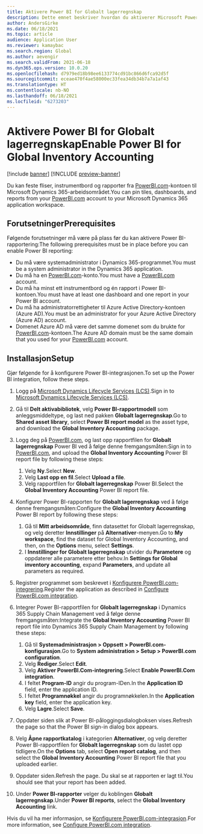 ```yaml
---
title: Aktivere Power BI for Globalt lagerregnskap
description: Dette emnet beskriver hvordan du aktiverer Microsoft Power BI for Globalt lagerregnskap.
author: AndersGirke
ms.date: 06/18/2021
ms.topic: article
audience: Application User
ms.reviewer: kamaybac
ms.search.region: Global
ms.author: aevengir
ms.search.validFrom: 2021-06-18
ms.dyn365.ops.version: 10.0.20
ms.openlocfilehash: d7979ed18b98ee6133774cd91bc866d6fca92d5f
ms.sourcegitcommit: eceae470f4ae58000ec33fea34db34b7a7a1af43
ms.translationtype: HT
ms.contentlocale: nb-NO
ms.lasthandoff: 06/18/2021
ms.locfileid: "6273203"
---
```

# <a name="enable-power-bi-for-global-inventory-accounting"></a><span data-ttu-id="c2280-103">Aktivere Power BI for Globalt lagerregnskap</span><span class="sxs-lookup"><span data-stu-id="c2280-103">Enable Power BI for Global Inventory Accounting</span></span>

[!include [banner](../includes/banner.md)]
[!INCLUDE [preview-banner](../includes/preview-banner.md)]

<span data-ttu-id="c2280-104">Du kan feste fliser, instrumentbord og rapporter fra [PowerBI.com](https://powerbi.com/)-kontoen til Microsoft Dynamics 365-arbeidsområdet.</span><span class="sxs-lookup"><span data-stu-id="c2280-104">You can pin tiles, dashboards, and reports from your [PowerBI.com](https://powerbi.com/) account to your Microsoft Dynamics 365 application workspace.</span></span>

## <a name="prerequisites"></a><span data-ttu-id="c2280-105">Forutsetninger</span><span class="sxs-lookup"><span data-stu-id="c2280-105">Prerequisites</span></span>

<span data-ttu-id="c2280-106">Følgende forutsetninger må være på plass før du kan aktivere Power BI-rapportering:</span><span class="sxs-lookup"><span data-stu-id="c2280-106">The following prerequisites must be in place before you can enable Power BI reporting:</span></span>

- <span data-ttu-id="c2280-107">Du må være systemadministrator i Dynamics 365-programmet.</span><span class="sxs-lookup"><span data-stu-id="c2280-107">You must be a system administrator in the Dynamics 365 application.</span></span>
- <span data-ttu-id="c2280-108">Du må ha en [PowerBI.com](https://powerbi.com/)-konto.</span><span class="sxs-lookup"><span data-stu-id="c2280-108">You must have a [PowerBI.com](https://powerbi.com/) account.</span></span>
- <span data-ttu-id="c2280-109">Du må ha minst ett instrumentbord og én rapport i Power BI-kontoen.</span><span class="sxs-lookup"><span data-stu-id="c2280-109">You must have at least one dashboard and one report in your Power BI account.</span></span>
- <span data-ttu-id="c2280-110">Du må ha administratorrettigheter til Azure Active Directory-kontoen (Azure AD).</span><span class="sxs-lookup"><span data-stu-id="c2280-110">You must be an administrator for your Azure Active Directory (Azure AD) account.</span></span>
- <span data-ttu-id="c2280-111">Domenet Azure AD må være det samme domenet som du brukte for [PowerBI.com](https://powerbi.com/)-kontoen.</span><span class="sxs-lookup"><span data-stu-id="c2280-111">The Azure AD domain must be the same domain that you used for your [PowerBI.com](https://powerbi.com/) account.</span></span>

## <a name="setup"></a><span data-ttu-id="c2280-112">Installasjon</span><span class="sxs-lookup"><span data-stu-id="c2280-112">Setup</span></span>

<span data-ttu-id="c2280-113">Gjør følgende for å konfigurere Power BI-integrasjonen.</span><span class="sxs-lookup"><span data-stu-id="c2280-113">To set up the Power BI integration, follow these steps.</span></span>

1. <span data-ttu-id="c2280-114">Logg på [Microsoft Dynamics Lifecycle Services (LCS)](https://lcs.dynamics.com/Logon/Index).</span><span class="sxs-lookup"><span data-stu-id="c2280-114">Sign in to [Microsoft Dynamics Lifecycle Services (LCS)](https://lcs.dynamics.com/Logon/Index).</span></span>
1. <span data-ttu-id="c2280-115">Gå til **Delt aktivabibliotek**, velg **Power BI-rapportmodell** som anleggsmiddeltype, og last ned pakken **Globalt lagerregnskap**.</span><span class="sxs-lookup"><span data-stu-id="c2280-115">Go to **Shared asset library**, select **Power BI report model** as the asset type, and download the **Global Inventory Accounting** package.</span></span> 
1. <span data-ttu-id="c2280-116">Logg deg på [PowerBI.com](https://app.powerbi.com/), og last opp rapportfilen for **Globalt lagerregnskap** Power BI ved å følge denne fremgangsmåten:</span><span class="sxs-lookup"><span data-stu-id="c2280-116">Sign in to [PowerBI.com](https://app.powerbi.com/), and upload the **Global Inventory Accounting** Power BI report file by following these steps:</span></span>

    1. <span data-ttu-id="c2280-117">Velg **Ny**.</span><span class="sxs-lookup"><span data-stu-id="c2280-117">Select **New**.</span></span>
    1. <span data-ttu-id="c2280-118">Velg **Last opp en fil**.</span><span class="sxs-lookup"><span data-stu-id="c2280-118">Select **Upload a file**.</span></span>
    1. <span data-ttu-id="c2280-119">Velg rapportfilen for **Globalt lagerregnskap** Power BI.</span><span class="sxs-lookup"><span data-stu-id="c2280-119">Select the **Global Inventory Accounting** Power BI report file.</span></span>

1. <span data-ttu-id="c2280-120">Konfigurer Power BI-rapporten for **Globalt lagerregnskap** ved å følge denne fremgangsmåten:</span><span class="sxs-lookup"><span data-stu-id="c2280-120">Configure the **Global Inventory Accounting** Power BI report by following these steps:</span></span>

    1. <span data-ttu-id="c2280-121">Gå til **Mitt arbeidsområde**, finn datasettet for Globalt lagerregnskap, og velg deretter **Innstillinger** på **Alternativer**-menyen.</span><span class="sxs-lookup"><span data-stu-id="c2280-121">Go to **My workspace**, find the dataset for Global Inventory Accounting, and then, on the **Options** menu, select **Settings**.</span></span>
    1. <span data-ttu-id="c2280-122">I **Innstillinger for Globalt lagerregnskap** utvider du **Parametere** og oppdaterer alle parametere etter behov.</span><span class="sxs-lookup"><span data-stu-id="c2280-122">In **Settings for Global inventory accounting**, expand **Parameters**, and update all parameters as required.</span></span>

1. <span data-ttu-id="c2280-123">Registrer programmet som beskrevet i [Konfigurere PowerBI.com-integrering](../../fin-ops-core/dev-itpro/analytics/configure-power-bi-integration.md#registration-process).</span><span class="sxs-lookup"><span data-stu-id="c2280-123">Register the application as described in [Configure PowerBI.com integration](../../fin-ops-core/dev-itpro/analytics/configure-power-bi-integration.md#registration-process).</span></span>
1. <span data-ttu-id="c2280-124">Integrer Power BI-rapportfilen for **Globalt lagerregnskap** i Dynamics 365 Supply Chain Management ved å følge denne fremgangsmåten:</span><span class="sxs-lookup"><span data-stu-id="c2280-124">Integrate the **Global Inventory Accounting** Power BI report file into Dynamics 365 Supply Chain Management by following these steps:</span></span>

    1. <span data-ttu-id="c2280-125">Gå til **Systemadministrasjon \> Oppsett \> PowerBI.com-konfigurasjon**.</span><span class="sxs-lookup"><span data-stu-id="c2280-125">Go to **System administration \> Setup \> PowerBI.com configuration**.</span></span>
    1. <span data-ttu-id="c2280-126">Velg **Rediger**.</span><span class="sxs-lookup"><span data-stu-id="c2280-126">Select **Edit**.</span></span>
    1. <span data-ttu-id="c2280-127">Velg **Aktiver PowerBI.Com-integrering**.</span><span class="sxs-lookup"><span data-stu-id="c2280-127">Select **Enable PowerBI.Com integration**.</span></span>
    1. <span data-ttu-id="c2280-128">I feltet **Program-ID** angir du program-IDen.</span><span class="sxs-lookup"><span data-stu-id="c2280-128">In the **Application ID** field, enter the application ID.</span></span>
    1. <span data-ttu-id="c2280-129">I feltet **Programnøkkel** angir du programnøkkelen.</span><span class="sxs-lookup"><span data-stu-id="c2280-129">In the **Application key** field, enter the application key.</span></span>
    1. <span data-ttu-id="c2280-130">Velg **Lagre**.</span><span class="sxs-lookup"><span data-stu-id="c2280-130">Select **Save**.</span></span>

1. <span data-ttu-id="c2280-131">Oppdater siden slik at Power BI-påloggingsdialogboksen vises.</span><span class="sxs-lookup"><span data-stu-id="c2280-131">Refresh the page so that the Power BI sign-in dialog box appears.</span></span>
1. <span data-ttu-id="c2280-132">Velg **Åpne rapportkatalog** i kategorien **Alternativer**, og velg deretter Power BI-rapportfilen for **Globalt lagerregnskap** som du lastet opp tidligere.</span><span class="sxs-lookup"><span data-stu-id="c2280-132">On the **Options** tab, select **Open report catalog**, and then select the **Global Inventory Accounting** Power BI report file that you uploaded earlier.</span></span>
1. <span data-ttu-id="c2280-133">Oppdater siden.</span><span class="sxs-lookup"><span data-stu-id="c2280-133">Refresh the page.</span></span> <span data-ttu-id="c2280-134">Du skal se at rapporten er lagt til.</span><span class="sxs-lookup"><span data-stu-id="c2280-134">You should see that your report has been added.</span></span>
1. <span data-ttu-id="c2280-135">Under **Power BI-rapporter** velger du koblingen **Globalt lagerregnskap**.</span><span class="sxs-lookup"><span data-stu-id="c2280-135">Under **Power BI reports**, select the **Global Inventory Accounting** link.</span></span>

<span data-ttu-id="c2280-136">Hvis du vil ha mer informasjon, se [Konfigurere PowerBI.com-integrasjon](../../fin-ops-core/dev-itpro/analytics/configure-power-bi-integration.md).</span><span class="sxs-lookup"><span data-stu-id="c2280-136">For more information, see [Configure PowerBI.com integration](../../fin-ops-core/dev-itpro/analytics/configure-power-bi-integration.md).</span></span>
